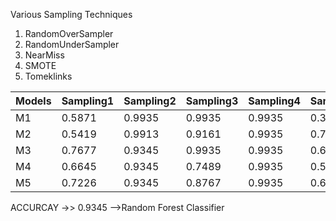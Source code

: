 Various Sampling Techniques 
1)  RandomOverSampler
2)  RandomUnderSampler
3)  NearMiss
4)  SMOTE
5)  Tomeklinks

| Models    | Sampling1     | Sampling2     | Sampling3| Sampling4 | Sampling5 |
| -----     | -----------   | ------------- | ----     | -------   | --------- |
| M1        | 0.5871        | 0.9935        | 0.9935   | 0.9935    | 0.3806    |
| M2        | 0.5419        | 0.9913        | 0.9161   | 0.9935    | 0.7742    |
| M3        | 0.7677        | 0.9345        | 0.9935   | 0.9935    | 0.6839    |
| M4        | 0.6645        | 0.9345        | 0.7489   | 0.9935    | 0.5161    |
| M5        | 0.7226        | 0.9345        | 0.8767   | 0.9935    | 0.6581    |

ACCURCAY ->> 0.9345 -->Random Forest Classifier